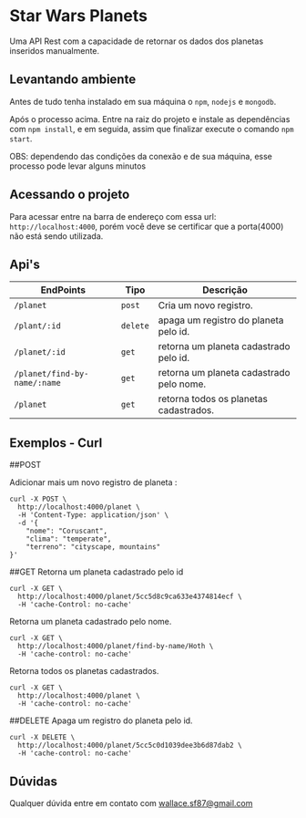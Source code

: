 # Star Wars Planets
Uma API Rest com a capacidade de retornar os dados dos planetas inseridos manualmente.

## Levantando ambiente
Antes de tudo tenha instalado em sua máquina o `npm`, `nodejs` e `mongodb`.

Após o processo acima.
Entre na raiz do projeto e instale as dependências  com `npm install`, e em seguida, assim que finalizar execute o comando `npm start`.

OBS: dependendo das condições da conexão e de sua máquina, esse processo pode levar alguns minutos

## Acessando o projeto
Para acessar entre na barra de endereço com essa url: `http://localhost:4000`, porém você deve se certificar que a porta(4000) não está sendo utilizada.

## Api's
| EndPoints                    | Tipo   | Descrição                               |
| ---------------------------- | ------ | --------------------------------------- | 
| `/planet`                    |`post`  | Cria um novo registro.                  |
| `/plant/:id`                 |`delete`| apaga um registro do planeta pelo id.   |
| `/planet/:id`                |`get`   | retorna um planeta cadastrado pelo id.  |
| `/planet/find-by-name/:name` |`get`   | retorna um planeta cadastrado pelo nome.|
| `/planet`                    |`get`   | retorna todos os planetas cadastrados.  |

## Exemplos - Curl

##POST

Adicionar mais um novo registro de planeta :

    curl -X POST \
      http://localhost:4000/planet \
      -H 'Content-Type: application/json' \      
      -d '{
        "nome": "Coruscant",
        "clima": "temperate",
        "terreno": "cityscape, mountains"
    }'

##GET
Retorna um planeta cadastrado pelo id

    curl -X GET \
      http://localhost:4000/planet/5cc5d8c9ca633e4374814ecf \  
      -H 'cache-Control: no-cache'      

Retorna um planeta cadastrado pelo nome.
  
    curl -X GET \
      http://localhost:4000/planet/find-by-name/Hoth \
      -H 'cache-control: no-cache'

Retorna todos os planetas cadastrados.
 
    curl -X GET \
      http://localhost:4000/planet \
      -H 'cache-control: no-cache'

##DELETE
Apaga um registro do planeta pelo id.
    
    curl -X DELETE \
      http://localhost:4000/planet/5cc5c0d1039dee3b6d87dab2 \
      -H 'cache-control: no-cache'



## Dúvidas
Qualquer dúvida entre em contato com wallace.sf87@gmail.com
